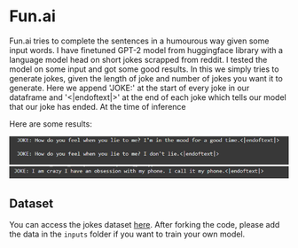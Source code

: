 # Fun.ai
Fun.ai tries to complete the sentences in a humourous way given some input words.
I have finetuned GPT-2 model from huggingface library with a language model head on short jokes scrapped from reddit. I tested the model on some input and got some good results. 
In this we simply tries to generate jokes, given the length of joke and number of jokes you want it to generate. 
Here we append 'JOKE:' at the start of every joke in our dataframe and '<|endoftext|>' at the end of each joke which tells our model that our joke has ended. At the time of inference

Here are some results:

![resutl1](https://github.com/Sushmita10062002/Fun.ai/blob/master/images/img1.png)
![result2](https://github.com/Sushmita10062002/Fun.ai/blob/master/images/img2.png)


## Dataset
You can access the jokes dataset [here](https://www.kaggle.com/datasets/abhinavmoudgil95/short-jokes). After forking the code, please add the data in the `inputs` folder if you want to train your own model.




